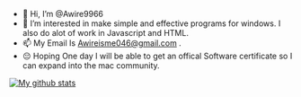 - 👋 Hi, I’m @Awire9966
- 👀 I’m interested in make simple and effective programs for windows. I also do alot of work in Javascript and HTML.
- 📫 My Email Is Awireisme046@gmail.com .
- 😔 Hoping One day I will be able to get an offical Software certificate so I can expand into the mac community.


[![My github stats](https://github-readme-stats.vercel.app/api?username=Awire9966)](https://github.com/Awire9966)

